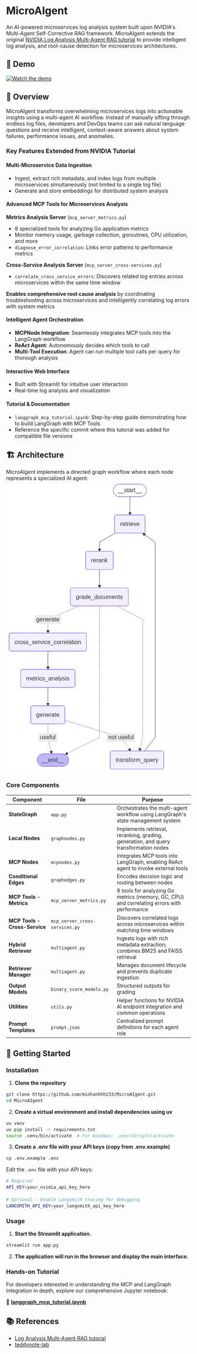 # MicroAIgent

An AI-powered microservices log analysis system built upon NVIDIA's Multi-Agent Self-Corrective RAG framework. MicroAIgent extends the original [NVIDIA Log Analysis Multi-Agent RAG tutorial](https://github.com/NVIDIA/GenerativeAIExamples/tree/main/community/log_analysis_multi_agent_rag) to provide intelligent log analysis, and root-cause detection for microservices architectures.

## 🎥 Demo
[![Watch the demo](https://img.youtube.com/vi/buOPf8WkfL8/0.jpg)](https://www.youtube.com/watch?v=buOPf8WkfL8)

## 🎯 Overview

MicroAIgent transforms overwhelming microservices logs into actionable insights using a multi-agent AI workflow. Instead of manually sifting through endless log files, developers and DevOps teams can ask natural language questions and receive intelligent, context-aware answers about system failures, performance issues, and anomalies.

### Key Features Extended from NVIDIA Tutorial

#### Multi-Microservice Data Ingestion
- Ingest, extract rich metadata, and index logs from multiple microservices simultaneously (not limited to a single log file)
- Generate and store embeddings for distributed system analysis

#### Advanced MCP Tools for Microservices Analysis

**Metrics Analysis Server** (`mcp_server_metrics.py`)
- 8 specialized tools for analyzing Go application metrics
- Monitor memory usage, garbage collection, goroutines, CPU utilization, and more
- `diagnose_error_correlation`: Links error patterns to performance metrics

**Cross-Service Analysis Server** (`mcp_server_cross-services.py`)
- `correlate_cross_service_errors`: Discovers related log entries across microservices within the same time window

**Enables comprehensive root cause analysis** by coordinating troubleshooting across microservices and intelligently correlating log errors with system metrics

#### Intelligent Agent Orchestration
- **MCPNode Integration**: Seamlessly integrates MCP tools into the LangGraph workflow
- **ReAct Agent**: Autonomously decides which tools to call
- **Multi-Tool Execution**: Agent can run multiple tool calls per query for thorough analysis

#### Interactive Web Interface
- Built with Streamlit for intuitive user interaction
- Real-time log analysis and visualization

#### Tutorial & Documentation
- `langgraph_mcp_tutorial.ipynb`: Step-by-step guide demonstrating how to build LangGraph with MCP Tools
- Reference the specific commit where this tutorial was added for compatible file versions

## 🏗️ Architecture

MicroAIgent implements a directed graph workflow where each node represents a specialized AI agent:
![MicroAIgent Architecture](MicroAIgent_architecture.png)

### Core Components

| Component | File | Purpose |
|-----------|------|---------|
| **StateGraph** | `app.py` | Orchestrates the multi-agent workflow using LangGraph's state management system |
| **Local Nodes** | `graphnodes.py` | Implements retrieval, reranking, grading, generation, and query transformation nodes |
| **MCP Nodes** | `mcpnodes.py` | Integrates MCP tools into LangGraph, enabling ReAct agent to invoke external tools |
| **Conditional Edges** | `graphedges.py` | Encodes decision logic and routing between nodes |
| **MCP Tools - Metrics** | `mcp_server_metrics.py` | 8 tools for analyzing Go metrics (memory, GC, CPU) and correlating errors with performance |
| **MCP Tools - Cross-Service** | `mcp_server_cross-services.py` | Discovers correlated logs across microservices within matching time windows |
| **Hybrid Retriever** | `multiagent.py` | Ingests logs with rich metadata extraction; combines BM25 and FAISS retrieval |
| **Retriever Manager** | `multiagent.py` | Manages document lifecycle and prevents duplicate ingestion |
| **Output Models** | `binary_score_models.py` | Structured outputs for grading |
| **Utilities** | `utils.py` | Helper functions for NVIDIA AI endpoint integration and common operations |
| **Prompt Templates** | `prompt.json` | Centralized prompt definitions for each agent role |


## 🚀 Getting Started

### Installation

1. **Clone the repository**
```bash
git clone https://github.com/minhanhhh233/MicroAIgent.git
cd MicroAIgent
```

2. **Create a virtual environment and install dependencies using uv**
```bash
uv venv
uv pip install -r requirements.txt
source .venv/bin/activate  # For Windows: .venv\Scripts\activate
```

3. **Create a .env file with your API keys (copy from .env.example)**
```bash
cp .env.example .env
```
Edit the `.env` file with your API keys:
```bash
# Required
API_KEY=your_nvidia_api_key_here

# Optional - Enable LangSmith tracing for debugging
LANGSMITH_API_KEY=your_langsmith_api_key_here
```

### Usage

1. **Start the Streamlit application.**
```bash
streamlit run app.py
```
2. **The application will run in the browser and display the main interface.**

### Hands-on Tutorial
For developers interested in understanding the MCP and LangGraph integration in depth, explore our comprehensive Jupyter notebook:

📓 **[langgraph_mcp_tutorial.ipynb](langgraph_mcp_tutorial.ipynb)**

## 📚 References

- [Log Analysis Multi-Agent RAG tutorial](https://github.com/NVIDIA/GenerativeAIExamples/tree/main/community/log_analysis_multi_agent_rag)
- [teddynote-lab](https://github.com/teddynote-lab/langgraph-mcp-agents)